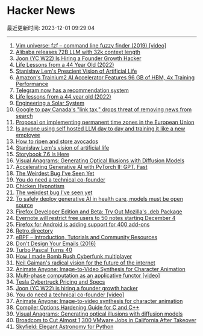 # Hacker News

最近更新时间: 2023-12-01 09:29:04

--- 
1. [Vim universe: fzf – command line fuzzy finder (2019) [video]](https://www.youtube.com/watch?v=qgG5Jhi_Els) 
2. [Alibaba releases 72B LLM with 32k context length](https://huggingface.co/Qwen/Qwen-72B) 
3. [Joon (YC W22) Is Hiring a Founder Growth Hacker](https://www.ycombinator.com/companies/joon/jobs/sKzkrxO-founding-growth-manager) 
4. [Life Lessons from a 44 Year Old (2022)](https://www.anniemacmanus.com//articles/life-lessons-from-a-44-year-old) 
5. [Stanisław Lem's Prescient Vision of Artificial Life](https://thereader.mitpress.mit.edu/stanislaw-lems-prescient-vision-of-artificial-life/) 
6. [Amazon's Trainium2 AI Accelerator Features 96 GB of HBM, 4x Training Performance](https://www.anandtech.com/show/21173/amazons-trainium2-features-96-gb-hbm-quadruples-training-performance) 
7. [Telegram now has a recommendation system](https://telegram.org/blog/similar-channels) 
8. [Life lessons from a 44 year old (2022)](https://www.anniemacmanus.com//articles/life-lessons-from-a-44-year-old) 
9. [Engineering a Solar System](https://planetplanet.net/2017/05/03/the-ultimate-engineered-solar-system/) 
10. [Google to pay Canada's "link tax," drops threat of removing news from search](https://arstechnica.com/tech-policy/2023/11/google-to-pay-canadas-link-tax-drops-threat-of-removing-news-from-search/) 
11. [Proposal on implementing permanent time zones in the European Union](https://timeuse.barcelona/projects/permanent-time-zones-eu/) 
12. [Is anyone using self hosted LLM day to day and training it like a new employee](https://news.ycombinator.com/item?id=38476038) 
13. [How to ripen and store avocados](https://www.seriouseats.com/how-to-ripen-avocados-7377071) 
14. [Stanisław Lem's vision of artificial life](https://thereader.mitpress.mit.edu/stanislaw-lems-prescient-vision-of-artificial-life/) 
15. [Storybook 7.6 Is Here](https://storybook.js.org/blog/storybook-7-6/) 
16. [Visual Anagrams: Generating Optical Illusions with Diffusion Models](https://dangeng.github.io/visual_anagrams/) 
17. [Accelerating Generative AI with PyTorch II: GPT, Fast](https://pytorch.org/blog/accelerating-generative-ai-2/) 
18. [The Weirdest Bug I've Seen Yet](https://engineering.gusto.com/the-weirdest-bug-ive-seen-yet/) 
19. [You do need a technical co-founder](https://www.ycombinator.com/blog/why-you-really-do-need-a-technical-co-founder/) 
20. [Chicken Hypnotism](https://en.wikipedia.org/wiki/Chicken_hypnotism) 
21. [The weirdest bug I've seen yet](https://engineering.gusto.com/the-weirdest-bug-ive-seen-yet/) 
22. [To safely deploy generative AI in health care, models must be open source](https://www.nature.com/articles/d41586-023-03803-y) 
23. [Firefox Developer Edition and Beta: Try Out Mozilla's .deb Package](https://hacks.mozilla.org/2023/11/firefox-developer-edition-and-beta-try-out-mozillas-deb-package/) 
24. [Evernote will restrict free users to 50 notes starting December 4](https://techcrunch.com/2023/11/29/its-official-evernote-will-restrict-free-users-to-50-notes/) 
25. [Firefox for Android is adding support for 400 add-ons](https://liliputing.com/firefox-for-android-is-adding-support-for-400-add-ons/) 
26. [Retro.directory](http://retro.directory/) 
27. [eBPF – Introduction, Tutorials and Community Resources](https://ebpf.io/) 
28. [Don't Design Your Emails (2016)](https://www.gkogan.co/blog/dont-design-emails/) 
29. [Turbo Pascal Turns 40](https://blog.marcocantu.com/blog/2023-november-turbopascal40.html) 
30. [How I made Bomb Rush Cyberfunk multiplayer](https://notnite.com/blog/slop-crew) 
31. [Neil Gaiman's radical vision for the future of the internet](https://calnewport.com/neil-gaimans-radical-vision-for-the-future-of-the-internet/) 
32. [Animate Anyone: Image-to-Video Synthesis for Character Animation](https://humanaigc.github.io/animate-anyone/) 
33. [Multi-phase computation as an applicative functor [video]](https://www.youtube.com/watch?v=ajuJ1Fi0SuU) 
34. [Tesla Cybertruck Pricing and Specs](https://www.tesla.com/cybertruck/design) 
35. [Joon (YC W22) is hiring a founder growth hacker](https://www.ycombinator.com/companies/joon/jobs/sKzkrxO-founding-growth-manager) 
36. [You do need a technical co-founder [video]](https://www.ycombinator.com/blog/why-you-really-do-need-a-technical-co-founder/) 
37. [Animate Anyone: Image-to-video synthesis for character animation](https://humanaigc.github.io/animate-anyone/) 
38. [Compiler Options Hardening Guide for C and C++](https://best.openssf.org/Compiler-Hardening-Guides/Compiler-Options-Hardening-Guide-for-C-and-C++.html) 
39. [Visual Anagrams: Generating optical illusions with diffusion models](https://dangeng.github.io/visual_anagrams/) 
40. [Broadcom to Cut Almost 1,300 VMware Jobs in California After Takeover](https://www.bloomberg.com/news/articles/2023-11-30/broadcom-to-cut-almost-1-300-vmware-jobs-in-california-after-takeover) 
41. [Skyfield: Elegant Astronomy for Python](https://rhodesmill.org/skyfield/) 
